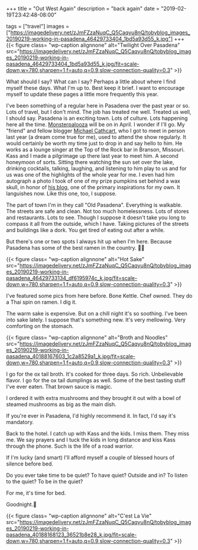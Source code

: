 +++
title = "Out West Again"
description = "back again"
date = "2019-02-19T23:42:48-08:00"

tags = ["travel"]
images = ["https://imagedelivery.net/zJmFZzaNuqC_Q5Caqyu8nQ/tobyblog_images_20190219-working-in-pasadena_46429733404_1bd5a93d55_k.jpg"]
+++
{{< figure class= "wp-caption alignnone" alt="Twilight Over Pasadena" src="https://imagedelivery.net/zJmFZzaNuqC_Q5Caqyu8nQ/tobyblog_images_20190219-working-in-pasadena_46429733404_1bd5a93d55_k.jpg/fit=scale-down,w=780,sharpen=1,f=auto,q=0.9,slow-connection-quality=0.3" >}}

What should I say? What can I say? Perhaps a little about where I find myself these days. What I'm up to. Best keep it brief. I want to encourage myself to update these pages a little more frequently this year. 
<!--more-->
I've been something of a regular here in Pasadena over the past year or so. Lots of travel, but I don't mind. The job has treated me well. Treated us well, I should say. Pasadena is an exciting town. Lots of culture. Lots happening here all the time. [Monsterpalooza](http://www.monsterpalooza.com/spring/) will be on in April. I wonder if I'll go. My "friend" and fellow blogger [Michael Cathcart](http://theskullpumpkin.blogspot.com), who I got to meet in person last year (a dream come true for me), used to attend the show regularly. It would certainly be worth my time just to drop in and say hello to him. He works as a lounge singer at the Top of the Rock bar in Branson, Missouri. Kass and I made a pilgrimage up there last year to meet him. A second honeymoon of sorts. Sitting there watching the sun set over the lake, drinking cocktails, talking, laughing, and listening to him play to us and for us was one of the highlights of the whole year for me. I even had him autograph a photo I took of one of my prize pumpkins set behind a wax skull, in honor of [his blog](http://theskullpumpkin.blogspot.com), one of the primary inspirations for my own. It languishes now. Like this one, too, I suppose.

The part of town I'm in they call "Old Pasadena". Everything is walkable. The streets are safe and clean. Not too much homelessness. Lots of stores and restaurants. Lots to see. Though I suppose it doesn't take you long to compass it all from the outside, which I have. Taking pictures of the streets and buildings like a dork. You get tired of eating out after a while. 

But there's one or two spots I always hit up when I'm here. Because Pasadena has some of the best ramen in the country. 🍜💛

{{< figure class= "wp-caption alignnone" alt="Hot Sake" src="https://imagedelivery.net/zJmFZzaNuqC_Q5Caqyu8nQ/tobyblog_images_20190219-working-in-pasadena_46429733134_df6195974c_k.jpg/fit=scale-down,w=780,sharpen=1,f=auto,q=0.9,slow-connection-quality=0.3" >}}
           
I've featured some pics from here before. Bone Kettle. Chef owned. They do a Thai spin on ramen. I dig it. 

The warm sake is expensive. But on a chill night it's so soothing. I've been into sake lately. I suppose that's something new. It's very mellowing. Very comforting on the stomach. 

{{< figure class= "wp-caption alignnone" alt="Broth and Noodles" src="https://imagedelivery.net/zJmFZzaNuqC_Q5Caqyu8nQ/tobyblog_images_20190219-working-in-pasadena_40188167603_1c2a8529a1_k.jpg/fit=scale-down,w=780,sharpen=1,f=auto,q=0.9,slow-connection-quality=0.3" >}}
          
I go for the ox tail broth. It's cooked for three days. So rich. Unbelievable flavor. I go for the ox tail dumplings as well. Some of the best tasting stuff I've ever eaten. That brown sauce is magic. 

I ordered it with extra mushrooms and they brought it out with a bowl of steamed mushrooms as big as the main dish. 

If you're ever in Pasadena, I'd highly recommend it. In fact, I'd say it's mandatory.

Back to the hotel. I catch up with Kass and the kids. I miss them. They miss me. We say prayers and I tuck the kids in long distance and kiss Kass through the phone. Such is the life of a road warrior. 

If I'm lucky (and smart) I'll afford myself a couple of blessed hours of silence before bed. 

Do you ever take time to be quiet? To have quiet? Outside and in? To listen to the quiet? To be in the quiet?

For me, it's time for bed. 

Goodnight.🌛
           
{{< figure class= "wp-caption alignnone" alt="C'est La Vie" src="https://imagedelivery.net/zJmFZzaNuqC_Q5Caqyu8nQ/tobyblog_images_20190219-working-in-pasadena_40188168123_36521b8e28_k.jpg/fit=scale-down,w=780,sharpen=1,f=auto,q=0.9,slow-connection-quality=0.3" >}}
